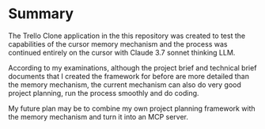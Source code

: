 # Summary

The Trello Clone application in the this repository was created to test the capabilities of the cursor memory mechanism and the process was continued entirely on the cursor with Claude 3.7 sonnet thinking LLM.

According to my examinations, although the project brief and technical brief documents that I created the framework for before are more detailed than the memory mechanism, the current mechanism can also do very good project planning, run the process smoothly and do coding.

My future plan may be to combine my own project planning framework with the memory mechanism and turn it into an MCP server.
